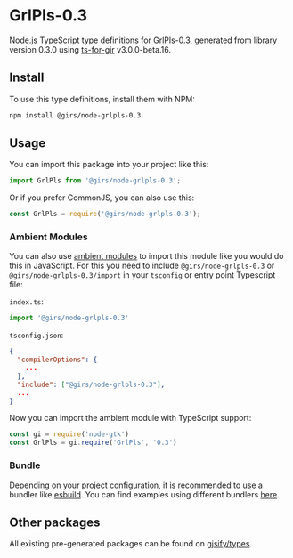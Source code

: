 
# GrlPls-0.3

Node.js TypeScript type definitions for GrlPls-0.3, generated from library version 0.3.0 using [ts-for-gir](https://github.com/gjsify/ts-for-gir) v3.0.0-beta.16.

## Install

To use this type definitions, install them with NPM:
```bash
npm install @girs/node-grlpls-0.3
```

## Usage

You can import this package into your project like this:
```ts
import GrlPls from '@girs/node-grlpls-0.3';
```

Or if you prefer CommonJS, you can also use this:
```ts
const GrlPls = require('@girs/node-grlpls-0.3');
```

### Ambient Modules

You can also use [ambient modules](https://github.com/gjsify/ts-for-gir/tree/main/packages/cli#ambient-modules) to import this module like you would do this in JavaScript.
For this you need to include `@girs/node-grlpls-0.3` or `@girs/node-grlpls-0.3/import` in your `tsconfig` or entry point Typescript file:

`index.ts`:
```ts
import '@girs/node-grlpls-0.3'
```

`tsconfig.json`:
```json
{
  "compilerOptions": {
    ...
  },
  "include": ["@girs/node-grlpls-0.3"],
  ...
}
```

Now you can import the ambient module with TypeScript support: 

```ts
const gi = require('node-gtk')
const GrlPls = gi.require('GrlPls', '0.3')
```



### Bundle

Depending on your project configuration, it is recommended to use a bundler like [esbuild](https://esbuild.github.io/). You can find examples using different bundlers [here](https://github.com/gjsify/ts-for-gir/tree/main/examples).

## Other packages

All existing pre-generated packages can be found on [gjsify/types](https://github.com/gjsify/types).

